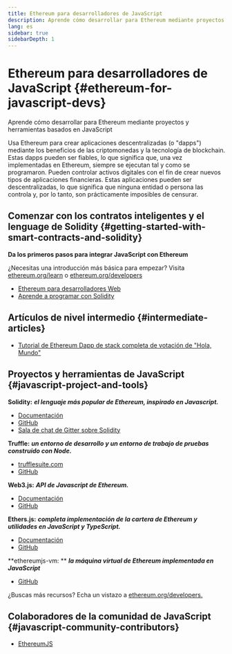 ```yaml
---
title: Ethereum para desarrolladores de JavaScript
description: Aprende cómo desarrollar para Ethereum mediante proyectos y herramientas basados en JavaScript
lang: es
sidebar: true
sidebarDepth: 1
---
```


# Ethereum para desarrolladores de JavaScript {#ethereum-for-javascript-devs}

<div class="featured">Aprende cómo desarrollar para Ethereum mediante proyectos y herramientas basados en JavaScript</div>

Usa Ethereum para crear aplicaciones descentralizadas (o "dapps") mediante los beneficios de las criptomonedas y la tecnología de blockchain. Estas dapps pueden ser fiables, lo que significa que, una vez implementadas en Ethereum, siempre se ejecutan tal y como se programaron. Pueden controlar activos digitales con el fin de crear nuevos tipos de aplicaciones financieras. Estas aplicaciones pueden ser descentralizadas, lo que significa que ninguna entidad o persona las controla y, por lo tanto, son prácticamente imposibles de censurar.

## Comenzar con los contratos inteligentes y el lenguage de Solidity {#getting-started-with-smart-contracts-and-solidity}

**Da los primeros pasos para integrar JavaScript con Ethereum**

¿Necesitas una introducción más básica para empezar? Visita [ethereum.org/learn](/learn/) o [ethereum.org/developers](/developers/)

- [Ethereum para desarrolladores Web](https://medium.com/@mvmurthy/ethereum-for-web-developers-890be23d1d0c)
- [Aprende a programar con Solidity](https://cryptozombies.io/)

## Artículos de nivel intermedio {#intermediate-articles}

- [Tutorial de Ethereum Dapp de stack completa de votación de "Hola, Mundo"](https://medium.com/@mvmurthy/full-stack-hello-world-voting-ethereum-dapp-tutorial-part-1-40d2d0d807c2)

## Proyectos y herramientas de JavaScript {#javascript-project-and-tools}

**Solidity:** **_el lenguaje más popular de Ethereum, inspirado en Javascript._**

- [Documentación](https://solidity.readthedocs.io)
- [GitHub](https://github.com/ethereum/solidity/)
- [Sala de chat de Gitter sobre Solidity](https://gitter.im/ethereum/solidity/)

**Truffle:** **_un entorno de desarrollo y un entorno de trabajo de pruebas construido con Node._**

- [trufflesuite.com](https://www.trufflesuite.com/)
- [GitHub](https://github.com/trufflesuite/truffle)

**Web3.js:** **_API de Javascript de Ethereum._**

- [Documentación](https://web3js.readthedocs.io/en/1.0/)
- [GitHub](https://github.com/ethereum/web3.js/)

**Ethers.js:** **_completa implementación de la cartera de Ethereum y utilidades en JavaScript y TypeScript._**

- [Documentación](https://docs.ethers.io/)
- [GitHub](https://github.com/ethers-io/ethers.js/)

**ethereumjs-vm: ** **_la máquina virtual de Ethereum implementada en JavaScript_**

- [GitHub](https://github.com/ethereumjs/ethereumjs-vm)

¿Buscas más recursos? Echa un vistazo a [ethereum.org/developers.](/developers/)

## Colaboradores de la comunidad de JavaScript {#javascript-community-contributors}

- [EthereumJS](https://ethereumjs.github.io)
